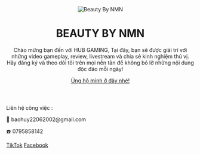<!DOCTYPE html>
<html lang="vi">
<head>
    <meta charset="UTF-8">
    <meta name="viewport" content="width=device-width, initial-scale=1.0">
    <title>Beauty By NMN</title>
    <link rel="stylesheet" href="styles.css">
</head>
<body>
    <div class="container">
        <header>
            <div class="avatar">
                <img src="link-to-your-image.jpg" alt="Beauty By NMN" />
            </div>
            <h1>BEAUTY BY NMN</h1>
            <p>Chào mừng bạn đến với HUB GAMING, Tại đây, bạn sẽ được giải trí với những video gameplay, review, livestream và chia sẻ kinh nghiệm thú vị. Hãy đăng ký và theo dõi tôi trên mọi nền tản để không bỏ lỡ những nội dung độc đáo mỗi ngày! </p>
            <a href="zalo-link" class="button">Ủng hộ mình ở đây nhé!</a>
        </header>
        <section class="contact-info">
            <p>Liên hệ công việc :</p>
            <p>📍 baohuy22062002@gmail.com </p>
            <p>☎️ 0795858142 </p>
        </section>
        <footer>
            <div class="social-media">
                <a href="tiktok-link" target="_blank">TikTok</a>
                <a href="facebook-link" target="_blank">Facebook</a>
            </div>
        </footer>
    </div>
</body>
</html>
